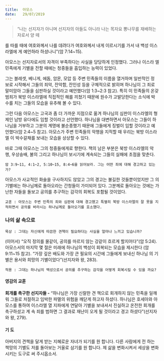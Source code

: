 ```yaml
---
title:  아모스
date:   29/07/2019
---
```


> <p></p>
> “나는 선지자가 아니며 선지자의 아들도 아니라 나는 목자요 뽕나무를 재배하는 자로서 양 떼
를 따를 때에 여호와께서 나를 데려다가 여호와께서 내게 이르시기를 가서 내 백성 이스라엘에
게 예언하라 하셨나니”(암 7:14~15).

아모스는 선지자로서의 자격이 부족하다는 사실을 당당하게 인정했다. 그러나 이스라
엘 민족에게 기별을 전할 때에는 청중들을 흡입하는 능력이 있었다.

그는 블레셋, 베니게, 에돔, 암몬, 모압 등 주변 민족들의 이름을 열거하며 일반적인 정
보로 시작해서 그들의 죄악, 잔악함, 잔인성 등을 구체적으로 밝히며 하나님이 그 죄로
말미암아 그들을 심판하실 것이라고 예언했다(암 1:3~2:3 참고). 특히 이 민족들의 온갖
범죄가 북방 이스라엘에 직접적인 해를 끼쳤기 때문에 원수가 고발당한다는 소식에 박
수를 치는 그들의 모습을 유추해 볼 수 있다.

그런 다음 아모스는 고국과 좀 더 가까운 지점으로 옮겨 하나님의 심판이 이스라엘의
형제인 남방 유다에도 임할 것이라고 선언했다. 하나님을 대변하면서 아모스는 그들이
하나님을 거부하고 그분의 계명에 불순종했기 때문에 그들에게 징벌이 임할 것이라고 예
언했다(암 2:4~5 참고). 아모스가 주변 민족들의 악행을 지적할 때 우리는 북방 이스라엘
이 박수갈채를 보내는 모습을 상상할 수 있다.

바로 그때 아모스는 그의 청중들에게로 향한다. 책의 남은 부분은 북방 이스라엘의 악
행, 우상숭배, 불의 그리고 하나님이 보시기에 계속되는 그들의 실패에 초점을 맞춘다.

`암 3:9~11, 4:1~2, 5:10~15, 8:4~6을 읽어보라. 그는 어떤 죄에 대해 경고하고 있는가?`

아모스가 사교적인 화술을 구사하지도 않았고 그의 경고는 불길한 것들뿐이었지만 그
의 기별에는 하나님께로 돌아오라는 간청들이 가미되어 있다. 그분께로 돌아오는 것에는
가난한 자들을 돌보고 공의를 추구하는 감각의 회복도 포함될 것이었다.

`교훈 : 아모스는 주변 민족의 죄와 심판에 대해 경고했고 특별히 북방 이스라엘의 잘
못을 지적하면서 공의를 바라시는 하나님께로 돌아오기를 호소했다.`

### 나의 삶 속으로

`묵상 : 그대는 자신에게 따끔한 견책이 필요하다는 사실을 얼마나 느끼고 있습니까?`

(이어서) “오직 정의를 물같이, 공의를 마르지 않는 강같이 흐르게 할지어다”(암
5:24). 아모스서의 마지막 몇 절은 미래에 하나님의 백성이 회복되는 모습을 제시한다
(암 9:11~15 참고). “가장 깊은 배도와 가장 큰 필요의 시간에 그들에게 보내신 하나님
의 기별은 용서와 희망의 기별이었다”(선지자와 왕, 283).

`적용 : 그대는 하나님의 백성으로서 공의를 추구하는 감각을 어떻게 회복시킬 수 있을
까요?`

#### 영감의 교훈

**회개를 촉구한 선지자들 -** “하나님은 가장 신랄한 견
책으로 회개하지 않는 민족을 일깨워 그들로 처절하고
임박한 파멸의 위험을 깨닫게 하고자 하셨다. 하나님은
호세아와 아모스를 통하여 이스라엘 열 지파에게 연달아
기별을 보내셔서 진실하고 온전한 회개를 촉구하셨고 계
속 죄를 범하면 그 결과로 재난이 오게 될 것이라고 경고
하셨다”(선지자와 왕, 279).

#### 기 도

아버지의 견책을 달게 받는
지혜로운 자녀가 되기를 원
합니다. 다른 사람에게 전
하는 책망의 기별도 저를
돌아보는 거울로 삼기를 원
합니다. 제 삶을 변화시켜서
세상을 변화시키는 도구로
써 주시옵소서.